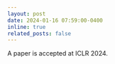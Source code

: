 ```yaml
---
layout: post
date: 2024-01-16 07:59:00-0400
inline: true
related_posts: false
---
```


A paper is accepted at ICLR 2024.

